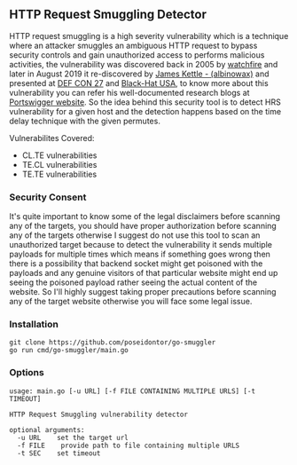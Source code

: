 ## HTTP Request Smuggling Detector

HTTP request smuggling is a high severity vulnerability which is a technique where an attacker smuggles an ambiguous HTTP request to bypass security controls and gain unauthorized access to performs malicious activities, the vulnerability was discovered back in 2005 by [watchfire](https://www.cgisecurity.com/lib/HTTP-Request-Smuggling.pdf) and later in August 2019 it re-discovered by [James Kettle - (albinowax)](https://twitter.com/albinowax) and presented at [DEF CON 27](https://www.youtube.com/watch?v=w-eJM2Pc0KI) and [Black-Hat USA](https://www.youtube.com/watch?v=_A04msdplXs), to know more about this vulnerability you can refer his well-documented research blogs at [Portswigger website](https://portswigger.net/research/http-desync-attacks-request-smuggling-reborn). So the idea behind this security tool is to detect HRS vulnerability for a given host and the detection happens based on the time delay technique with the given permutes.

Vulnerabilites Covered:
* CL.TE vulnerabilities
* TE.CL vulnerabilities
* TE.TE vulnerabilities

### Security Consent
It's quite important to know some of the legal disclaimers before scanning any of the targets, you should have proper authorization before scanning any of the targets otherwise I suggest do not use this tool to scan an unauthorized target because to detect the vulnerability it sends multiple payloads for multiple times which means if something goes wrong then there is a possibility that backend socket might get poisoned with the payloads and any genuine visitors of that particular website might end up seeing the poisoned payload rather seeing the actual content of the website. So I'll highly suggest taking proper precautions before scanning any of the target website otherwise you will face some legal issue.

### Installation
```
git clone https://github.com/poseidontor/go-smuggler
go run cmd/go-smuggler/main.go
```

### Options
```
usage: main.go [-u URL] [-f FILE CONTAINING MULTIPLE URLS] [-t TIMEOUT] 

HTTP Request Smuggling vulnerability detector

optional arguments:
  -u URL    set the target url
  -f FILE    provide path to file containing multiple URLS
  -t SEC    set timeout
```
